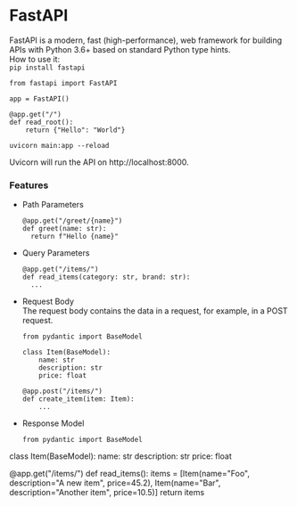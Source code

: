 # FastAPI
FastAPI is a modern, fast (high-performance), web framework for building APIs with Python 3.6+ based on standard Python type hints.  
How to use it:  
``` pip install fastapi ```
```
from fastapi import FastAPI

app = FastAPI()

@app.get("/")
def read_root():
    return {"Hello": "World"}
```
```uvicorn main:app --reload```

Uvicorn will run the API on http://localhost:8000.

### Features 
* Path Parameters
  ```
  @app.get("/greet/{name}") 
  def greet(name: str): 
    return f"Hello {name}"
    ```
* Query Parameters
  ```
  @app.get("/items/")
  def read_items(category: str, brand: str): 
    ...
    ```
* Request Body  
  The request body contains the data in a request, for example, in a POST request.  
    ```
    from pydantic import BaseModel
    
    class Item(BaseModel):
        name: str
        description: str
        price: float
    
    @app.post("/items/")
    def create_item(item: Item):
        ...
    ```
* Response Model
  ```
  from pydantic import BaseModel

class Item(BaseModel):
    name: str
    description: str 
    price: float

@app.get("/items/")
def read_items():
    items = [Item(name="Foo", description="A new item", price=45.2), 
             Item(name="Bar", description="Another item", price=10.5)]
    return items
```
